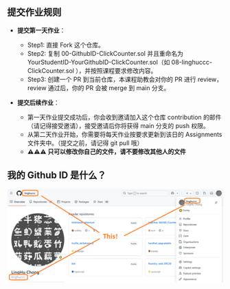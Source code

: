 ## 提交作业规则

-   **提交第一天作业**：

    -   Step1: 直接 Fork 这个仓库。
    -   Step2: 复制 00-GithubID-ClickCounter.sol 并且重命名为 YourStudentID-YourGithubID-ClickCounter.sol（如 08-linghuccc-ClickCounter.sol ），并按照课程要求修改内容。
    -   Step3: 创建一个 PR 到当前仓库，本课程助教会对你的 PR 进行 review，review 通过后，你的 PR 会被 merge 到 main 分支。

-   **提交后续作业**：

    -   第一天作业提交成功后，你会收到邀请加入这个仓库 contribution 的邮件（请记得接受邀请），接受邀请后你将获得 main 分支的 push 权限。
    -   从第二天作业开始，你需要将每天作业按要求更新到该日的 Assignments 文件夹中。（提交之前，请记得 git pull 哦）
    -   **⚠️⚠️⚠️ 只可以修改你自己的文件，请不要修改其他人的文件**

## 我的 Github ID 是什么？

![Github ID](../../images/github_id.png)
